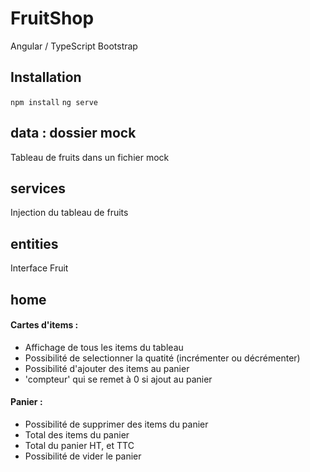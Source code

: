 # FruitShop

Angular / TypeScript
Bootstrap

## Installation
`npm install`
`ng serve`

## data : dossier mock
Tableau de fruits dans un fichier mock

## services
Injection du tableau de fruits

## entities
Interface Fruit

## home

#### Cartes d'items :

- Affichage de tous les items du tableau
- Possibilité de selectionner la quatité (incrémenter ou décrémenter)
- Possibilité d'ajouter des items au panier
- 'compteur' qui se remet à 0 si ajout au panier

#### Panier :

- Possibilité de supprimer des items du panier
- Total des items du panier
- Total du panier HT, et TTC
- Possibilité de vider le panier

